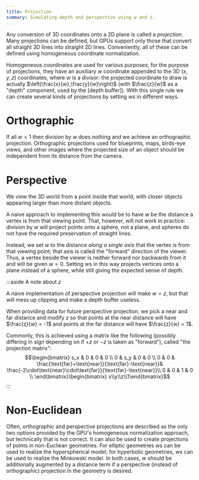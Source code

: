 ```yaml
---
title: Projection
summary: Simulating depth and perspective using w and z.
...
```


Any conversion of 3D coordinates onto a 2D plane is called a *projection*.
Many projections can be defined, but GPUs support only those that convert all straight 3D lines into straight 2D lines.
Conveniently, all of these can be defined using homogeneous coordinate normalization.

Homogeneous coordinates are used for various purposes;
for the purpose of projections, they have an auxiliary $w$ coordinate appended to the 3D $(x,y,z)$ coordinates, where $w$ is a divisor: the projected coordinate to draw is actually $\left(\frac{x}{w},\frac{y}{w}\right)$ (with $\frac{z}{w}$ as a "depth" component, used by the [depth buffer]).
With this single rule we can create several kinds of projections by setting $w$s in different ways.

# Orthographic

If all $w=1$ then division by $w$ does nothing and we achieve an orthographic projection.
Orthographic projections used for blueprints, maps, birds-eye views, and other images where the projected size of an object should be independent from its distance from the camera.

# Perspective

We view the 3D world from a point inside that world, with closer objects appearing larger than more distant objects.

A naive approach to implementing this would be to have $w$ be the distance a vertex is from that viewing point.
That, however, will not work in practice: division by $w$ will project points onto a sphere, not a plane, and spheres do not have the required preservation of straight lines.

Instead, we set $w$ to the distance *along a single axis* that the vertex is from that viewing point; that axis is called the "forward" direction of the viewer.
Thus, a vertex beside the viewer is neither forward nor backwards from it and will be given $w=0$.
Setting $w$s in this way projects vertices onto a plane instead of a sphere, while still giving the expected sense of depth.


:::aside
A note about $z$

A naive implementation of perspective projection will make $w = z$,
but that will mess up clipping and make a depth buffer useless.

When providing data for future perspective projection, we pick a near and far distance
and modify $z$ so that
points at the near distance will have $\frac{z}{w} = -1$
and points at the far distance will have $\frac{z}{w} = 1$.

Commonly, this is achieved using a matrix like the following (possibly differing in sign depending on if $+z$ or $-z$ is taken as "forward"), called "the projection matrix":
$$\begin{bmatrix}
s_x & 0 & 0 & 0 \\
0 & s_y & 0 & 0 \\
0 & 0 & \frac{\text{far}+\text{near}}{\text{far}-\text{near}}& \frac{-2\cdot\text{near}\cdot\text{far}}{\text{far}-\text{near}}\\
0 & 0 & 1 & 0 \\
\end{bmatrix}\begin{bmatrix}
x\\y\\z\\1\end{bmatrix}$$
:::



# Non-Euclidean

Often, orthographic and perspective projections are described as the only two options
provided by the GPU's homogeneous normalization approach, but technically that is not correct.
It can also be used to create projections of points in non-Eucliean geometries.
For elliptic geometries $w$s can be used to realize the hyperspherical model;
for hyperbolic geometries, $w$s can be used to realize the Minkowski model.
In both cases, $w$ should be additionally augmented by a distance term if a perspective (instead of orthographic) projection in the geometry is desired.
